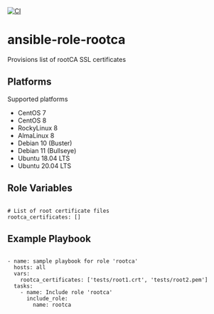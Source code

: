 [![CI](https://github.com/de-it-krachten/ansible-role-rootca/workflows/CI/badge.svg?event=push)](https://github.com/de-it-krachten/ansible-role-rootca/actions?query=workflow%3ACI)


# ansible-role-rootca

Provisions list of rootCA SSL certificates


Platforms
--------------

Supported platforms

- CentOS 7
- CentOS 8
- RockyLinux 8
- AlmaLinux 8
- Debian 10 (Buster)
- Debian 11 (Bullseye)
- Ubuntu 18.04 LTS
- Ubuntu 20.04 LTS



Role Variables
--------------
<pre><code>
# List of root certificate files
rootca_certificates: []
</pre></code>


Example Playbook
----------------

<pre><code>
- name: sample playbook for role 'rootca'
  hosts: all
  vars:
    rootca_certificates: ['tests/root1.crt', 'tests/root2.pem']
  tasks:
    - name: Include role 'rootca'
      include_role:
        name: rootca
</pre></code>
